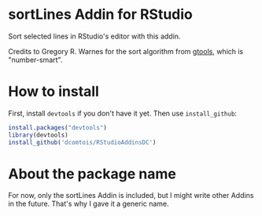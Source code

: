 # sortLines Addin for RStudio

Sort selected lines in RStudio's editor with this addin.

Credits to Gregory R. Warnes for the sort algorithm from [gtools](https://cran.r-project.org/web/packages/gtools/index.html), which is "number-smart".

# How to install

First, install `devtools` if you don't have it yet. Then use `install_github`:
```r
install.packages("devtools")
library(devtools)
install_github('dcomtois/RStudioAddinsDC')
```
# About the package name
For now, only the sortLines Addin is included, but I might write other Addins in the future. That's why I gave it a generic name. 
